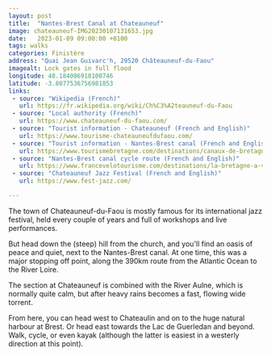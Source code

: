 ```yaml
---
layout: post
title:  "Nantes-Brest Canal at Chateauneuf"
image: chateauneuf-IMG20230107131653.jpg
date:   2023-01-09 09:00:00 +0100
tags: walks
categories: Finistère
address: "Quai Jean Guivarc'h, 29520 Châteauneuf-du-Faou"
imagealt: Lock gates in full flood
longitude: 48.184086918100746
latitude: -3.8077536756981853
links:
 - source: "Wikipedia (French)"
   url: https://fr.wikipedia.org/wiki/Ch%C3%A2teauneuf-du-Faou
 - source: "Local authority (French)"
   url: https://www.chateauneuf-du-faou.com/
 - source: "Tourist information - Chateauneuf (French and English)"
   url: https://www.tourisme-chateauneufdufaou.com/
 - source: "Tourist information - Nantes-Brest canal (French and English)"
   url: https://www.tourismebretagne.com/destinations/canaux-de-bretagne/le-canal-de-nantes-a-brest/
 - source: "Nantes-Brest canal cycle route (French and English)"
   url: https://www.francevelotourisme.com/destinations/la-bretagne-a-velo/canal-de-nantes-a-brest-a-velo
 - source: "Chateauneuf Jazz Festival (French and English)"
   url: https://www.fest-jazz.com/

---
```

The town of Chateauneuf-du-Faou is mostly famous for its international jazz festival, held every couple of years and full of workshops and live performances.

But head down the (steep) hill from the church, and you'll find an oasis of peace and quiet, next to the Nantes-Brest canal. At one time, this was a major stopping off point, along the 390km route from the Atlantic Ocean to the River Loire.

The section at Chateauneuf is combined with the River Aulne, which is normally quite calm, but after heavy rains becomes a fast, flowing wide torrent.

From here, you can head west to Chateaulin and on to the huge natural harbour at Brest. Or head east towards the Lac de Guerledan and beyond. Walk, cycle, or even kayak (although the latter is easiest in a westerly direction at this point).
